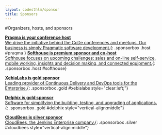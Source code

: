 ```yaml
---
layout: codesthlm/sponsor
title: Sponsors
---
```

#Organizers, hosts, and sponsors


[__Praqma is your conference host__<br/>We drive the initiative behind the CoDe conferences and meetups. Our business is simply Praqmatic  software development.](/sthlm15/sponsors/praqma.html){: .sponsorbox  .host #praqma }
[__Softhouse is premium sponsor and co-host__<br/>Softhouse focuses on upcoming challenges: sales and on-line self-service, mobile working, insights and decision making, and connected equipment.](/sthlm15/sponsors/softhouse.html){: .sponsorbox .host #softhouse}

[__XebiaLabs is gold sponsor__<br/>Leading provider of Continuous Delivery and DevOps tools for the Enterprise.](/sthlm15/sponsors/xebialabs.html){: .sponsorbox .gold #xebialabs style="clear:left;"}

[__Delphix is gold sponsor__<br/>Software for simplifying the building, testing, and upgrading of applications.](/sthlm15/sponsors/delphix.html){: .sponsorbox .gold #delphix style="vertical-align:middle"}

[__CloudBees is silver sponsor__<br/>CloudBees, the Jenkins Enterprise company.](/sthlm15/sponsors/cloudbees.html){: .sponsorbox .silver #cloudbees style="vertical-align:middle"}

<div style="clear:both;">&nbsp;</div>
